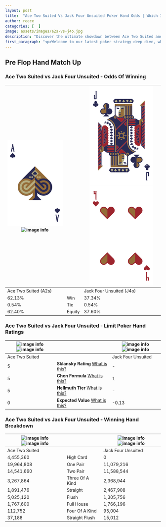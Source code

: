 ```yaml
---
layout: post
title:  "Ace Two Suited Vs Jack Four Unsuited Poker Hand Odds | Which Is The Better Hand In Poker? A Complete Guide"
author: reece
categories: [  ]
image: assets/images/a2s-vs-j4o.jpg
description: "Discover the ultimate showdown between Ace Two Suited and Jack Four Unsuited in poker! Uncover the odds, strategies, and scenarios where one hand triumphs over the other. Get ready to up your poker game with this thrilling analysis."
first_paragraph: "<p>Welcome to our latest poker strategy deep dive, where we're pitting two distinct hands against each other in a high-stakes showdown: Ace Two Suited vs Jack Four Unsuited.</p><p>In the dynamic world of poker, every decision counts, and knowing which hand holds the upper hand is key to your success at the table.</p><p>In this article, we'll dissect these two hands, explore the scenarios where one dominates the other, and equip you with the knowledge to make strategic choices that can tip the odds in your favor.</p><p>Get ready to unravel the intriguing dynamics of these poker hands and elevate your game to new heights.</p>"
---
```




[comment]: # (sp0)

## Pre Flop Hand Match Up

<div class="table hand-ratings" markdown="1"> 



### Ace Two Suited vs Jack Four Unsuited - Odds Of Winning


    
| ![image info](assets/images/hand1/a.png) ![image info](assets/images/hand1/2s.png) |  | ![image info](assets/images/hand2/j.png) ![image info](assets/images/hand2/4o.png) |
| -------- | -------- | -------- |
| Ace Two Suited (A2s) |  | Jack Four Unsuited (J4o) |
| 62.13% | Win | 37.34% |
| 0.54% | Tie | 0.54% |
| 62.40% | Equity | 37.60% |




[comment]: # (sp1)



### Ace Two Suited vs Jack Four Unsuited - Limit Poker Hand Ratings


    
| ![image info](https://www.riverpairs.com/assets/images/hand1/a.png) ![image info](https://www.riverpairs.com/assets/images/hand1/2s.png) |  | ![image info](https://www.riverpairs.com/assets/images/hand2/j.png) ![image info](https://www.riverpairs.com/assets/images/hand2/4o.png) |
| -------- | -------- | -------- |
| Ace Two Suited |  | Jack Four Unsuited |
| 5 | **Sklansky Rating** [What is this?](/sklansky-rating-explained) | - |
| 5 | **Chen Formula** [What is this?](/chen-formula-explained) | 1 |
| 5 | **Hellmuth Tier** [What is this?](/Hellmuth-tier-explained) | - |
| 0 | **Expected Value** [What is this?](/expected-value-explained) | -0.13 |




[comment]: # (sp2)



### Ace Two Suited vs Jack Four Unsuited - Winning Hand Breakdown


    
| ![image info](https://www.riverpairs.com/assets/images/hand1/a.png) ![image info](https://www.riverpairs.com/assets/images/hand1/2s.png) |  | ![image info](https://www.riverpairs.com/assets/images/hand2/j.png) ![image info](https://www.riverpairs.com/assets/images/hand2/4o.png) |
| -------- | -------- | -------- |
| Ace Two Suited |  | Jack Four Unsuited |
| 4,455,360 | High Card | 0 |
| 19,964,808 | One Pair | 11,079,216 |
| 14,541,660 | Two Pair | 11,588,544 |
| 3,267,864 | Three Of A Kind | 2,368,944 |
| 1,891,476 | Straight | 2,467,908 |
| 5,025,120 | Flush | 1,305,756 |
| 1,767,600 | Full House | 1,766,196 |
| 112,752 | Four Of A Kind | 95,004 |
| 37,188 | Straight Flush | 15,012 |




[comment]: # (sp3)



</div>

[comment]: # (sp4)



[comment]: # (sp5)

